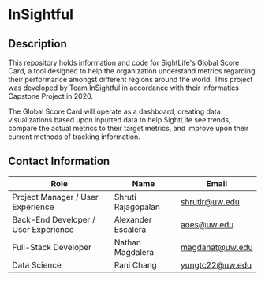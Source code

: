 # InSightful

## Description


This repository holds information and code for SightLife's Global Score Card, a tool designed to help the organization understand metrics regarding their performance amongst different regions around the world. This project was developed by Team InSightful in accordance with their Informatics Capstone Project in 2020.

The Global Score Card will operate as a dashboard, creating data visualizations based upon inputted data to help SightLife see trends, compare the actual metrics to their target metrics, and improve upon their current methods of tracking information.

## Contact Information

Role | Name | Email
------------ | ------------- | -------------
Project Manager / User Experience | Shruti Rajagopalan | shrutir@uw.edu
Back-End Developer /  User Experience | Alexander Escalera | aoes@uw.edu
Full-Stack Developer | Nathan Magdalera | magdanat@uw.edu
Data Science | Rani Chang | yungtc22@uw.edu